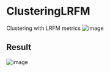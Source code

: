 # ClusteringLRFM

Clustering with LRFM metrics
![image](https://github.com/jasonchristoo/ClusteringLRFM/assets/123045563/518dcec1-facd-486c-9d42-3e8e77da1670)

## Result <br>
![image](https://github.com/jasonchristoo/ClusteringLRFM/assets/123045563/1990919f-be42-4ebb-87e0-bef1ca4270b1)


